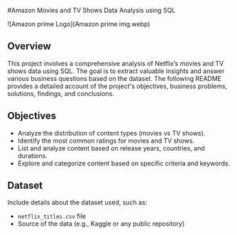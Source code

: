 #Amazon Movies and TV Shows Data Analysis using SQL

![Amazon prime Logo](Amazon prime img.webp)

## Overview

This project involves a comprehensive analysis of Netflix’s movies and TV shows data using SQL. The goal is to extract valuable insights and answer various business questions based on the dataset. The following README provides a detailed account of the project's objectives, business problems, solutions, findings, and conclusions.

## Objectives

- Analyze the distribution of content types (movies vs TV shows).
- Identify the most common ratings for movies and TV shows.
- List and analyze content based on release years, countries, and durations.
- Explore and categorize content based on specific criteria and keywords.

## Dataset

Include details about the dataset used, such as:
- `netflix_titles.csv` file
- Source of the data (e.g., Kaggle or any public repository)

